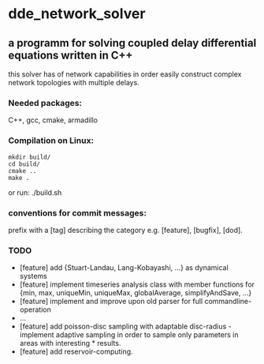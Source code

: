 # dde_network_solver 
## a programm for solving coupled delay differential equations written in C++

this solver has of network capabilities in order easily construct complex network topologies with multiple delays.

### Needed packages: 
C++, gcc, cmake, armadillo

### Compilation on Linux:
    mkdir build/
    cd build/
    cmake ..
    make .
or run:
    ./build.sh

### conventions for commit messages:
prefix with a [tag] describing the category e.g. [feature], [bugfix], [dod]. 

### TODO

* [feature] add {Stuart-Landau, Lang-Kobayashi, ...} as dynamical systems
* [feature] implement timeseries analysis class with member functions for {min, max, uniqueMin, uniqueMax, globalAverage, simplifyAndSave, ...}
* [feature] implement and improve upon old parser for full commandline-operation
* ...
* [feature] add poisson-disc sampling with adaptable disc-radius - implement adaptive sampling in order to sample only parameters in areas with interesting * results. 
* [feature] add reservoir-computing.